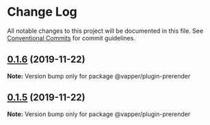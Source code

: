 # Change Log

All notable changes to this project will be documented in this file.
See [Conventional Commits](https://conventionalcommits.org) for commit guidelines.

## [0.1.6](https://github.com/vapperjs/vapper/compare/@vapper/plugin-prerender@0.1.5...@vapper/plugin-prerender@0.1.6) (2019-11-22)

**Note:** Version bump only for package @vapper/plugin-prerender





## [0.1.5](https://github.com/vapperjs/vapper/compare/@vapper/plugin-prerender@0.1.4...@vapper/plugin-prerender@0.1.5) (2019-11-22)

**Note:** Version bump only for package @vapper/plugin-prerender

